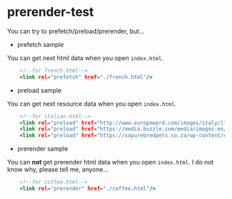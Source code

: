# prerender-test

You can try to prefetch/preload/prerender, but...


* prefetch sample

You can get next html data when you open `index.html`.

``` index.html
    <!--for french.html-->
    <link rel="prefetch" href="./french.html"/>
```

* preload sample

You can get next resource data when you open `index.html`.

``` index.html
    <!--for italian.html-->
    <link rel="preload" href="http://www.europeword.com/images/italy/italian-flag.jpg" as="image"/>
    <link rel="preload" href="https://media.buzzle.com/media/images-en/gallery/culture/italian/1200-173263069-italian-architecture-colosseum.jpg" as="image"/>
    <link rel="preload" href="https://sapurebredpets.co.za/wp-content/uploads/2016/07/italian-mastiff-cane-corso.jpg" as="image"/>
```

* prerender sample

You can <b> not </b> get prerender html data when you open `index.html`.
I do not know why, please tell me, anyone...

``` index.html
    <!--for coffee.html-->
    <link rel="prerender" href="./coffee.html"/>
```
